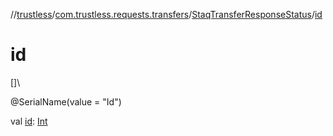 //[trustless](../../../index.md)/[com.trustless.requests.transfers](../index.md)/[StaqTransferResponseStatus](index.md)/[id](id.md)

# id

[]\

@SerialName(value = &quot;Id&quot;)

val [id](id.md): [Int](https://kotlinlang.org/api/latest/jvm/stdlib/kotlin/-int/index.html)

